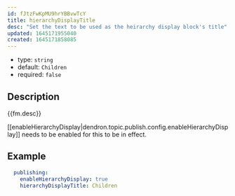 ```yaml
---
id: fJtzFwKpMU9hrYBBvwTcY
title: hierarchyDisplayTitle
desc: "Set the text to be used as the heirarchy display block's title"
updated: 1645171955040
created: 1645171858085
---
```


- type: `string`
- default: `Children` 
- required: `false`

## Description
{{fm.desc}}

[[enableHierarchyDisplay|dendron.topic.publish.config.enableHierarchyDisplay]] needs to be enabled for this to be in effect.

## Example

```yml
  publishing:
    enableHierarchyDisplay: true
    hierarchyDisplayTitle: Children
```